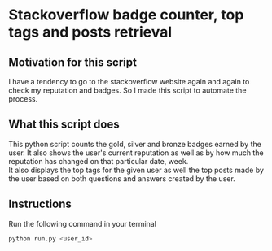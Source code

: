 # Stackoverflow badge counter, top tags and posts retrieval
## Motivation for this script
I have a tendency to go to the stackoverflow website again and again to check my reputation and badges. So I made this script to automate the process.<br> 
## What this script does
This python script counts the gold, silver and bronze badges earned by the user. It also shows the user's current reputation as well as by how much the reputation has changed on that particular date, week.<br>
It also displays the top tags for the given user as well the top posts made by the user based on both questions and answers created by the user.
##  Instructions
Run the following command in your terminal 
```python
python run.py <user_id>
```


